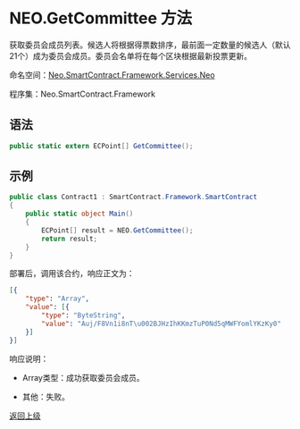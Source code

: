# NEO.GetCommittee 方法

获取委员会成员列表。候选人将根据得票数排序，最前面一定数量的候选人（默认21个）成为委员会成员。委员会名单将在每个区块根据最新投票更新。

命名空间：[Neo.SmartContract.Framework.Services.Neo](../../neo.md)

程序集：Neo.SmartContract.Framework

## 语法

```c#
public static extern ECPoint[] GetCommittee();
```

## 示例

```c#
public class Contract1 : SmartContract.Framework.SmartContract
{
    public static object Main()
    {
        ECPoint[] result = NEO.GetCommittee();
        return result;
    }
}
```

部署后，调用该合约，响应正文为：

```json
[{
	"type": "Array",
	"value": [{
		"type": "ByteString",
		"value": "Auj/F8Vn1i8nT\u002BJHzIhKKmzTuP0Nd5qMWFYomlYKzKy0"
	}]
}]
```

响应说明：

- Array类型：成功获取委员会成员。

- 其他：失败。

[返回上级](../Neo.md)